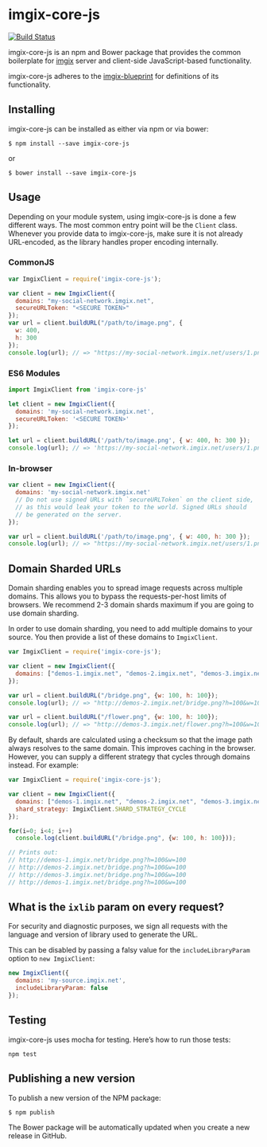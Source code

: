 # imgix-core-js

[![Build Status](https://travis-ci.org/imgix/imgix-core-js.png?branch=master)](https://travis-ci.org/imgix/imgix-core-js)

imgix-core-js is an npm and Bower package that provides the common boilerplate for [imgix](https://imgix.com) server and client-side JavaScript-based functionality.

imgix-core-js adheres to the [imgix-blueprint](https://github.com/imgix/imgix-blueprint) for definitions of its functionality.


## Installing

imgix-core-js can be installed as either via npm or via bower:

```
$ npm install --save imgix-core-js
```

or

```
$ bower install --save imgix-core-js
```


## Usage

Depending on your module system, using imgix-core-js is done a few different ways. The most common entry point will be the `Client` class. Whenever you provide data to imgix-core-js, make sure it is not already URL-encoded, as the library handles proper encoding internally.

### CommonJS

``` javascript
var ImgixClient = require('imgix-core-js');

var client = new ImgixClient({
  domains: "my-social-network.imgix.net",
  secureURLToken: "<SECURE TOKEN>"
});
var url = client.buildURL("/path/to/image.png", {
  w: 400,
  h: 300
});
console.log(url); // => "https://my-social-network.imgix.net/users/1.png?w=400&h=300&s=…"
```

### ES6 Modules

``` javascript
import ImgixClient from 'imgix-core-js'

let client = new ImgixClient({
  domains: 'my-social-network.imgix.net',
  secureURLToken: '<SECURE TOKEN>'
});

let url = client.buildURL('/path/to/image.png', { w: 400, h: 300 });
console.log(url); // => 'https://my-social-network.imgix.net/users/1.png?w=400&h=300&s=…'
```

### In-browser

``` javascript
var client = new ImgixClient({
  domains: 'my-social-network.imgix.net'
  // Do not use signed URLs with `secureURLToken` on the client side,
  // as this would leak your token to the world. Signed URLs should
  // be generated on the server.
});

var url = client.buildURL('/path/to/image.png', { w: 400, h: 300 });
console.log(url); // => "https://my-social-network.imgix.net/users/1.png?w=400&h=300"
```

## Domain Sharded URLs

Domain sharding enables you to spread image requests across multiple domains.
This allows you to bypass the requests-per-host limits of browsers. We
recommend 2-3 domain shards maximum if you are going to use domain sharding.

In order to use domain sharding, you need to add multiple domains to your
source. You then provide a list of these domains to `ImgixClient`.

``` javascript
var ImgixClient = require('imgix-core-js');

var client = new ImgixClient({
  domains: ["demos-1.imgix.net", "demos-2.imgix.net", "demos-3.imgix.net"]
});

var url = client.buildURL("/bridge.png", {w: 100, h: 100});
console.log(url); // => "http://demos-2.imgix.net/bridge.png?h=100&w=100"

var url = client.buildURL("/flower.png", {w: 100, h: 100});
console.log(url); // => "http://demos-3.imgix.net/flower.png?h=100&w=100"
```

By default, shards are calculated using a checksum so that the image path
always resolves to the same domain. This improves caching in the browser.
However, you can supply a different strategy that cycles through domains
instead. For example:

``` javascript
var ImgixClient = require('imgix-core-js');

var client = new ImgixClient({
  domains: ["demos-1.imgix.net", "demos-2.imgix.net", "demos-3.imgix.net"],
  shard_strategy: ImgixClient.SHARD_STRATEGY_CYCLE
});

for(i=0; i<4; i++)
  console.log(client.buildURL("/bridge.png", {w: 100, h: 100}));

// Prints out:
// http://demos-1.imgix.net/bridge.png?h=100&w=100
// http://demos-2.imgix.net/bridge.png?h=100&w=100
// http://demos-3.imgix.net/bridge.png?h=100&w=100
// http://demos-1.imgix.net/bridge.png?h=100&w=100
```


## What is the `ixlib` param on every request?

For security and diagnostic purposes, we sign all requests with the language and version of library used to generate the URL.

This can be disabled by passing a falsy value for the `includeLibraryParam` option to `new ImgixClient`:

``` javascript
new ImgixClient({
  domains: 'my-source.imgix.net',
  includeLibraryParam: false
});
```


## Testing

imgix-core-js uses mocha for testing. Here’s how to run those tests:

```
npm test
```


## Publishing a new version

To publish a new version of the NPM package:

```bash
$ npm publish
```

The Bower package will be automatically updated when you create a new release in GitHub.
